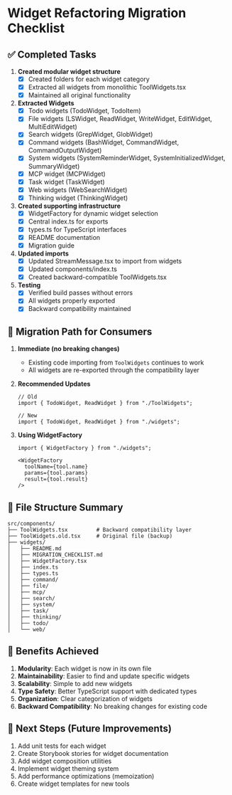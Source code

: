 # Widget Refactoring Migration Checklist

## ✅ Completed Tasks

1. **Created modular widget structure**
   - [x] Created folders for each widget category
   - [x] Extracted all widgets from monolithic ToolWidgets.tsx
   - [x] Maintained all original functionality

2. **Extracted Widgets**
   - [x] Todo widgets (TodoWidget, TodoItem)
   - [x] File widgets (LSWidget, ReadWidget, WriteWidget, EditWidget, MultiEditWidget)
   - [x] Search widgets (GrepWidget, GlobWidget)
   - [x] Command widgets (BashWidget, CommandWidget, CommandOutputWidget)
   - [x] System widgets (SystemReminderWidget, SystemInitializedWidget, SummaryWidget)
   - [x] MCP widget (MCPWidget)
   - [x] Task widget (TaskWidget)
   - [x] Web widgets (WebSearchWidget)
   - [x] Thinking widget (ThinkingWidget)

3. **Created supporting infrastructure**
   - [x] WidgetFactory for dynamic widget selection
   - [x] Central index.ts for exports
   - [x] types.ts for TypeScript interfaces
   - [x] README documentation
   - [x] Migration guide

4. **Updated imports**
   - [x] Updated StreamMessage.tsx to import from widgets
   - [x] Updated components/index.ts
   - [x] Created backward-compatible ToolWidgets.tsx

5. **Testing**
   - [x] Verified build passes without errors
   - [x] All widgets properly exported
   - [x] Backward compatibility maintained

## 🔄 Migration Path for Consumers

1. **Immediate (no breaking changes)**
   - Existing code importing from `ToolWidgets` continues to work
   - All widgets are re-exported through the compatibility layer

2. **Recommended Updates**
   ```tsx
   // Old
   import { TodoWidget, ReadWidget } from "./ToolWidgets";
   
   // New
   import { TodoWidget, ReadWidget } from "./widgets";
   ```

3. **Using WidgetFactory**
   ```tsx
   import { WidgetFactory } from "./widgets";
   
   <WidgetFactory 
     toolName={tool.name}
     params={tool.params}
     result={tool.result}
   />
   ```

## 📁 File Structure Summary

```
src/components/
├── ToolWidgets.tsx         # Backward compatibility layer
├── ToolWidgets.old.tsx     # Original file (backup)
├── widgets/
│   ├── README.md
│   ├── MIGRATION_CHECKLIST.md
│   ├── WidgetFactory.tsx
│   ├── index.ts
│   ├── types.ts
│   ├── command/
│   ├── file/
│   ├── mcp/
│   ├── search/
│   ├── system/
│   ├── task/
│   ├── thinking/
│   ├── todo/
│   └── web/
```

## 🎯 Benefits Achieved

1. **Modularity**: Each widget is now in its own file
2. **Maintainability**: Easier to find and update specific widgets
3. **Scalability**: Simple to add new widgets
4. **Type Safety**: Better TypeScript support with dedicated types
5. **Organization**: Clear categorization of widgets
6. **Backward Compatibility**: No breaking changes for existing code

## 🚀 Next Steps (Future Improvements)

1. Add unit tests for each widget
2. Create Storybook stories for widget documentation
3. Add widget composition utilities
4. Implement widget theming system
5. Add performance optimizations (memoization)
6. Create widget templates for new tools